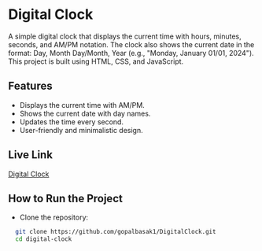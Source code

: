 # Digital Clock

A simple digital clock that displays the current time with hours, minutes, seconds, and AM/PM notation. The clock also shows the current date in the format: Day, Month Day/Month, Year (e.g., "Monday, January 01/01, 2024"). This project is built using HTML, CSS, and JavaScript.


## Features

- Displays the current time with AM/PM.
- Shows the current date with day names.
- Updates the time every second.
- User-friendly and minimalistic design.


## Live Link

[Digital Clock](https://starlit-profiterole-112fab.netlify.app/)


## How to Run the Project

- Clone the repository:

```bash
  git clone https://github.com/gopalbasak1/DigitalClock.git
  cd digital-clock
```

